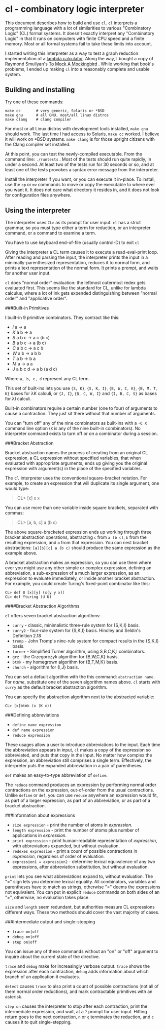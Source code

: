 # cl - combinatory logic interpreter

This document describes how to build and use `cl`. `cl` interprets
a programming language with a lot of similarities to various "Combinatory Logic" (CL)
formal systems. It doesn't exactly interpret any "Combinatory Logic" in that
it runs on computers with finite CPU speed and a finite memory.
Most or all formal systems fail to take these limits into account.

I started writing this interpreter as a way to test a graph reduction
implementation of a [lambda calculator](https://github.com/bediger4000/lambda-calculator).
Along the way, I bought a copy of Raymond Smullyan's
[To Mock A Mockingbird](http://www.amazon.com/Mock-Mockingbird-Raymond-M-Smullyan/dp/0192801422/ref=sr_1_3?ie=UTF8&amp;s=books&amp;qid=1226791982&amp;sr=8-3) .
While working that book's problems,
I ended up making `cl` into a reasonably complete and usable system.

## Building and installing

Try one of these commands:

    make cc       # very generic, Solaris or *BSD
    make gnu      # all GNU, most/all linux distros
    make clang    # clang compiler

For most or all Linux distros with development tools installed, `make gnu` should work.
The last time I had access to Solaris, `make cc` worked. I believe it will work on *BSD
systems.  `make clang` is for those upright citizens with the Clang compiler set installed.

At this point, you can test the newly-compiled executable.
From the command line: `./runtests`  .  Most of the tests should
run quite rapidly, in under a second.  At least two of the tests run
for 30 seconds or so, and at least one of the tests provokes
a syntax error message from the interpreter.

Install the interpreter if you want, or you can execute it in-place.
To install, use the `cp` or `mv` commands to move or
copy the executable to where ever you want it.  It does not care what
directory it resides in, and it does not look for configuration files
anywhere.

## Using the interpreter

The interpreter uses `CL>` as its prompt for user input.
`cl` has a strict grammar, so you must type either
a term for reduction, or an interpreter command,
or a command to examine a term.

You have to use keyboard end-of-file (usually control-D) to exit `cl`

Giving the interpreter a CL term causes it to execute
a read-eval-print loop.
After reading and parsing the input,
the interpreter prints the input in a minimally-parenthesized representation,
reduces it to normal form, and prints a text representation of the normal form.
It prints a prompt, and waits for another user input.


`cl` does "normal order" evaluation: the leftmost outermost redex
gets evaluated first.  This seems like the standard for CL, unlike
for lambda calculus, where a lot of ink gets expended distinguishing between
"normal order"
and "applicative order".

###Built-in Primitives

I built-in 9 primitive combinators. They contract like this:

* _I_ a &rarr; a
* _K_ a b &rarr; a
* _S_ a b c &rarr; a c (b c)
* _B_ a b c &rarr; a (b c)
* _C_ a b c &rarr; a c b
* _W_ a b &rarr; a b b
* _T_ a b &rarr; b a
* _M_ a &rarr; a a
* _J_ a b c d &rarr; a b (a d c)

Where `a, b, c, d` represent any CL term.

This set of built-ins lets you use `{S, K}`, `{S, K, I}`,
`{B, W, C, K}`, `{B, M, T, K}` bases for &lambda;K calculi,
or
`{J, I}`, `{B, C, W, I}` and `{I, B, C, S}` as bases for &lambda;I calculi.


Built-in combinators require a certain number (one to four) of arguments
to cause a contraction.  They just sit there without that number of arguments.


You can "turn off" any of the nine combinators as built-ins with a `-C X`
command line option (`X` is any of the nine built-in combinators).
No interpreter command exists to turn off or on a combinator during a session.


###Bracket Abstraction

Bracket abstraction names the process of creating from an original CL expression, a
CL expression without specified variables, that when evaluated with appropriate arguments, ends up
giving you the original expression with argument(s) in the place of the specified variables.

The <kbd>cl</kbd> interpreter uses the conventional square-bracket
notation.  For example, to create an expression that will duplicate
its single argument, one would type:

> CL> [x] x x

You can use more than one variable inside square brackets, separated
with commas:

> CL> [a, b, c] a (b c)

The above square-bracketed expression ends up working through three
bracket abstraction operations, abstracting `c` from `a (b c)`,
`b` from the resulting expression, and `a` from
that expression. You can nest bracket abstractions: `[a][b][c] a (b c)`
should produce the same expression as the example above.

A bracket abstraction makes an expression, so you can use them where ever
you might use any other simple or complex expression, defining an abbreviation,
a sub-expression of a much larger expression, as an expression to evaluate
immediately, or inside another bracket abstraction.
For example, you could create Turing's fixed-point combinator like this:

    CL> def U [x][y] (x(y y x))
    CL> def Yturing (U U)

####Bracket Abstraction Algorithms

`cl` offers seven bracket abstraction algorithms:

* `curry` - classic, minimalistic three-rule system for {S,K,I} basis.
* `curry2` - four-rule system for {S,K,I} basis. Hindley and Seldin's Definition 2.18
* `tromp` - John Tromp's nine-rule system for compact results in the {S,K,I} basis.
* `turner` - Simplified Turner algorithm, using S,B,C,K,I combinators.
* `grz` - the Grzegorczyk algorithm for {B,W,C,K} basis.
* `btmk` - my homegrown algorithm for {B,T,M,K} basis.
* `church` - algorithm for {I,J} basis.


You can set a default algorithm with the this command: `abstraction name`. For
*name*, substitute one of the seven algorithm names above.  `cl` starts with
`curry` as the default bracket abstraction algorithm.

You can specify the abstraction algorithm next to the abstracted variable:

    CL> [x]btmk (x (K x))

###Defining abbreviations

* `define name expression`
* `def name expression`
* `reduce expression`

These usages allow a user to introduce abbreviations
to the input. Each time the abbreviation appears in input, `cl` makes a copy
of the expression so abbreviated, and puts that copy in the input.
No matter how complex the expression, an
abbreviation still comprises a single term. Effectively, the interpreter puts
the expanded abbreviation in a pair of parentheses.

`def` makes an easy-to-type abbreviation of `define`.

The `reduce` command produces an expression by performing normal order
contractions on the expression, out-of-order from the usual contractions.
Unlike `define` or `def`, you can use `reduce` anywhere an expression would
fit, as part of a larger expression, as part of an abbreviation, or as part of
a bracket abstraction.

###Information about expressions

* `size expression` - print the number of atoms in <em>expression</em>.
* `length expression` - print the number of atoms plus number of applications in *expression*.
* `print expression` - print human-readable representation of *expression*, with abbreviations expanded, but without evaluation.
* `redexes expression` - print a count of possible contractions in *expression*, regardless of order of evaluation.
* `expression1 = expression2` - determine lexical equivalence of any two expressions, after abbreviation substitution, but without evaluation.

`print` lets you see what abbreviations expand to, without evaluation.  The "="
sign lets you determine lexical equality.  All combinators, variables
and parentheses have to match as strings, otherwise "=" deems the expressions
not equivalent.  You can put in explicit `reduce` commands on both
sides of an "=", otherwise, no evaluation takes place.

`size` and `length` seem redundant, but authorities
measure CL expressions different ways.  These two methods should cover the
vast majority of cases.

###Intermediate output and single-stepping

* `trace on|off`
* `debug on|off`
* `step on|off`

You can issue any of these commands without an "on" or "off" argument
to inquire about the current state of the directive.

`trace` and `debug` make for
increasingly verbose output. `trace` shows the expression
after each contraction, `debug` adds information about which
branch of an application it evaluates.

`detect` causes `trace` to also print a count
of possible contractions (not all of them normal order reductions),
and mark contractable primitives with an asterisk.

`step on` causes the interpreter to stop after each contraction,
print the intermediate expression, and wait, at a `?` prompt
for user input. Hitting return goes to the next contraction, `n`
or `q` terminates the reduction, and `c` causes it
to quit single-stepping.
